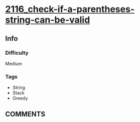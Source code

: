# [2116_check-if-a-parentheses-string-can-be-valid](https://leetcode.com/problems/check-if-a-parentheses-string-can-be-valid/)

## Info

### Difficulty

Medium

### Tags

- String
- Stack
- Greedy

## __COMMENTS__

> 
